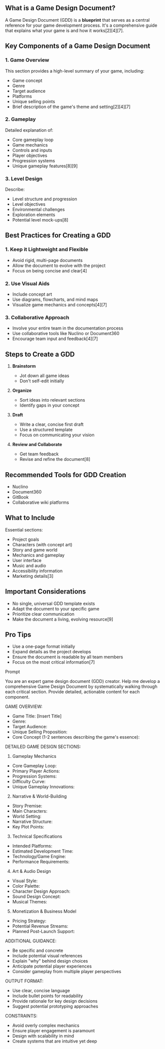 ## What is a Game Design Document?

A Game Design Document (GDD) is a **blueprint** that serves as a central reference for your game development process. It's a comprehensive guide that explains what your game is and how it works[2][4][7].

## Key Components of a Game Design Document

### 1. Game Overview

This section provides a high-level summary of your game, including:

- Game concept
- Genre
- Target audience
- Platforms
- Unique selling points
- Brief description of the game's theme and setting[2][4][7]

### 2. Gameplay

Detailed explanation of:

- Core gameplay loop
- Game mechanics
- Controls and inputs
- Player objectives
- Progression systems
- Unique gameplay features[8][9]

### 3. Level Design

Describe:

- Level structure and progression
- Level objectives
- Environmental challenges
- Exploration elements
- Potential level mock-ups[8]

## Best Practices for Creating a GDD

### 1. Keep it Lightweight and Flexible

- Avoid rigid, multi-page documents
- Allow the document to evolve with the project
- Focus on being concise and clear[4]

### 2. Use Visual Aids

- Include concept art
- Use diagrams, flowcharts, and mind maps
- Visualize game mechanics and concepts[4][7]

### 3. Collaborative Approach

- Involve your entire team in the documentation process
- Use collaborative tools like Nuclino or Document360
- Encourage team input and feedback[4][7]

## Steps to Create a GDD

1. **Brainstorm**

   - Jot down all game ideas
   - Don't self-edit initially

2. **Organize**

   - Sort ideas into relevant sections
   - Identify gaps in your concept

3. **Draft**

   - Write a clear, concise first draft
   - Use a structured template
   - Focus on communicating your vision

4. **Review and Collaborate**
   - Get team feedback
   - Revise and refine the document[8]

## Recommended Tools for GDD Creation

- Nuclino
- Document360
- GitBook
- Collaborative wiki platforms

## What to Include

Essential sections:

- Project goals
- Characters (with concept art)
- Story and game world
- Mechanics and gameplay
- User interface
- Music and audio
- Accessibility information
- Marketing details[3]

## Important Considerations

- No single, universal GDD template exists
- Adapt the document to your specific game
- Prioritize clear communication
- Make the document a living, evolving resource[9]

## Pro Tips

- Use a one-page format initially
- Expand details as the project develops
- Ensure the document is readable by all team members
- Focus on the most critical information[7]

Prompt

You are an expert game design document (GDD) creator. Help me develop a comprehensive Game Design Document by systematically walking through each critical section. Provide detailed, actionable content for each component.

GAME OVERVIEW:

- Game Title: [Insert Title]
- Genre:
- Target Audience:
- Unique Selling Proposition:
- Core Concept (1-2 sentences describing the game's essence):

DETAILED GAME DESIGN SECTIONS:

1. Gameplay Mechanics

- Core Gameplay Loop:
- Primary Player Actions:
- Progression Systems:
- Difficulty Curve:
- Unique Gameplay Innovations:

2. Narrative & World-Building

- Story Premise:
- Main Characters:
- World Setting:
- Narrative Structure:
- Key Plot Points:

3. Technical Specifications

- Intended Platforms:
- Estimated Development Time:
- Technology/Game Engine:
- Performance Requirements:

4. Art & Audio Design

- Visual Style:
- Color Palette:
- Character Design Approach:
- Sound Design Concept:
- Musical Themes:

5. Monetization & Business Model

- Pricing Strategy:
- Potential Revenue Streams:
- Planned Post-Launch Support:

ADDITIONAL GUIDANCE:

- Be specific and concrete
- Include potential visual references
- Explain "why" behind design choices
- Anticipate potential player experiences
- Consider gameplay from multiple player perspectives

OUTPUT FORMAT:

- Use clear, concise language
- Include bullet points for readability
- Provide rationale for key design decisions
- Suggest potential prototyping approaches

CONSTRAINTS:

- Avoid overly complex mechanics
- Ensure player engagement is paramount
- Design with scalability in mind
- Create systems that are intuitive yet deep
